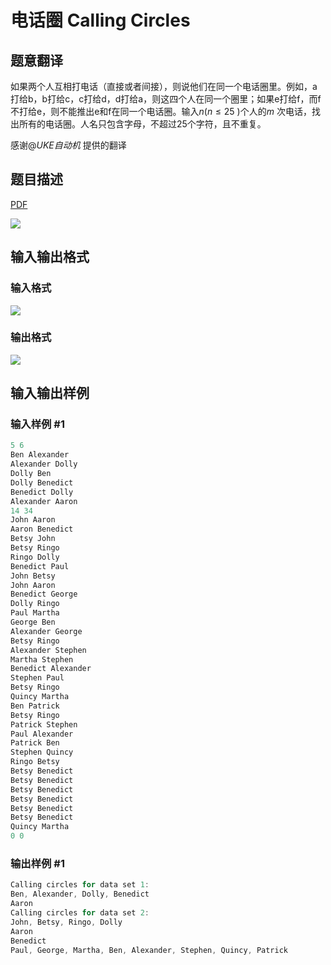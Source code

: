 # 电话圈 Calling Circles

## 题意翻译

如果两个人互相打电话（直接或者间接），则说他们在同一个电话圈里。例如，a打给b，b打给c，c打给d，d打给a，则这四个人在同一个圈里；如果e打给f，而f不打给e，则不能推出e和f在同一个电话圈。输入$n(n≤25$ )个人的$m$ 次电话，找出所有的电话圈。人名只包含字母，不超过25个字符，且不重复。

感谢@_UKE自动机_ 提供的翻译

## 题目描述

[problemUrl]: https://uva.onlinejudge.org/index.php?option=com_onlinejudge&Itemid=8&category=4&page=show_problem&problem=183

[PDF](https://uva.onlinejudge.org/external/2/p247.pdf)

![](https://cdn.luogu.com.cn/upload/vjudge_pic/UVA247/59eed8bd2abe0c1c58fd6b83bbb9d0a70ea1eb75.png)

## 输入输出格式

### 输入格式

![](https://cdn.luogu.com.cn/upload/vjudge_pic/UVA247/fe64af54944f39dc6b86cdd94cbc8863c611a0d9.png)

### 输出格式

![](https://cdn.luogu.com.cn/upload/vjudge_pic/UVA247/444a24a6620e1f85b1ff6fd24dbefb01e88eeeb0.png)

## 输入输出样例

### 输入样例 #1

```cpp
5 6
Ben Alexander
Alexander Dolly
Dolly Ben
Dolly Benedict
Benedict Dolly
Alexander Aaron
14 34
John Aaron
Aaron Benedict
Betsy John
Betsy Ringo
Ringo Dolly
Benedict Paul
John Betsy
John Aaron
Benedict George
Dolly Ringo
Paul Martha
George Ben
Alexander George
Betsy Ringo
Alexander Stephen
Martha Stephen
Benedict Alexander
Stephen Paul
Betsy Ringo
Quincy Martha
Ben Patrick
Betsy Ringo
Patrick Stephen
Paul Alexander
Patrick Ben
Stephen Quincy
Ringo Betsy
Betsy Benedict
Betsy Benedict
Betsy Benedict
Betsy Benedict
Betsy Benedict
Betsy Benedict
Quincy Martha
0 0
```


### 输出样例 #1

```cpp
Calling circles for data set 1:
Ben, Alexander, Dolly, Benedict
Aaron
Calling circles for data set 2:
John, Betsy, Ringo, Dolly
Aaron
Benedict
Paul, George, Martha, Ben, Alexander, Stephen, Quincy, Patrick
```


